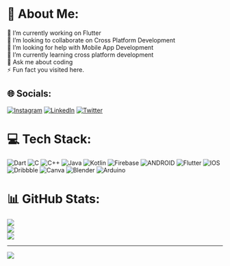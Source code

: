 # 💫 About Me:
🔭 I’m currently working on Flutter <br>👯 I’m looking to collaborate on Cross Platform  Development<br>🤝 I’m looking for help with  Mobile App Development<br>🌱 I’m currently learning cross platform development <br>💬 Ask me about  coding<br>⚡ Fun fact you visited here.


## 🌐 Socials:
[![Instagram](https://img.shields.io/badge/Instagram-%23E4405F.svg?logo=Instagram&logoColor=white)](https://instagram.com/sachan.adityaa) [![LinkedIn](https://img.shields.io/badge/LinkedIn-%230077B5.svg?logo=linkedin&logoColor=white)](https://linkedin.com/in/aditya-sachan-91679a241) [![Twitter](https://img.shields.io/badge/Twitter-%231DA1F2.svg?logo=Twitter&logoColor=white)](https://twitter.com/isachan24?t=R1RzocxlbQkTTLQ7lxEg1w&s=09) 

# 💻 Tech Stack:
![Dart](https://img.shields.io/badge/dart-%230175C2.svg?style=flat&logo=dart&logoColor=white) ![C](https://img.shields.io/badge/c-%2300599C.svg?style=flat&logo=c&logoColor=white) ![C++](https://img.shields.io/badge/c++-%2300599C.svg?style=flat&logo=c%2B%2B&logoColor=white) ![Java](https://img.shields.io/badge/java-%23ED8B00.svg?style=flat&logo=java&logoColor=white) ![Kotlin](https://img.shields.io/badge/kotlin-%230095D5.svg?style=flat&logo=kotlin&logoColor=white) ![Firebase](https://img.shields.io/badge/firebase-%23039BE5.svg?style=flat&logo=firebase) ![ANDROID](https://img.shields.io/badge/android-%2320232a.svg?style=flat&logo=android&logoColor=%a4c639) ![Flutter](https://img.shields.io/badge/Flutter-%2302569B.svg?style=flat&logo=Flutter&logoColor=white) ![IOS](https://img.shields.io/badge/IOS-%2320232a.svg?style=flat&logo=apple&logoColor=white) ![Dribbble](https://img.shields.io/badge/Dribbble-EA4C89?style=flat&logo=dribbble&logoColor=white) ![Canva](https://img.shields.io/badge/Canva-%2300C4CC.svg?style=flat&logo=Canva&logoColor=white) ![Blender](https://img.shields.io/badge/blender-%23F5792A.svg?style=flat&logo=blender&logoColor=white) ![Arduino](https://img.shields.io/badge/-Arduino-00979D?style=flat&logo=Arduino&logoColor=white)
# 📊 GitHub Stats:
![](https://github-readme-stats.vercel.app/api?username=Sachan-aditya&theme=tokyonight&hide_border=false&include_all_commits=true&count_private=true)<br/>
![](https://github-readme-streak-stats.herokuapp.com/?user=Sachan-aditya&theme=tokyonight&hide_border=false)<br/>
![](https://github-readme-stats.vercel.app/api/top-langs/?username=Sachan-aditya&theme=tokyonight&hide_border=false&include_all_commits=true&count_private=true&layout=compact)



---
[![](https://visitcount.itsvg.in/api?id=Sachan-aditya&icon=6&color=12)](https://visitcount.itsvg.in)

<!-- Proudly created with GPRM ( https://gprm.itsvg.in ) -->
